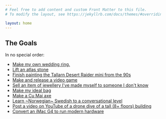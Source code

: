 ```yaml
---
# Feel free to add content and custom Front Matter to this file.
# To modify the layout, see https://jekyllrb.com/docs/themes/#overriding-theme-defaults

layout: home
---
```


## The Goals

In no special order:

* [Make my own wedding ring.](/wedding-ring.html)
* [Lift an atlas stone](/atlas-stone.html)
* [Finish painting the Tallarn Desert Raider mini from the
    90s](/tallarn-raider.html)
* [Make and release a video game](/video-game.html)
* [Sell an item of jewellery I've made myself to someone I don't
    know](/sell-jewellery.html)
* [Make my ideal bag](/ideal-bag.html)
* [Make a Cu Mai axe](/cu-mai.html)
* [Learn ~Norwegian~ Swedish to a conversational
    level](/scandinavian.html)
* [Post a video on YouTube of a drone dive of a tall (8+ floors)
    building](/fpv.html)
* [Convert an iMac G4 to run modern hardware](/imac-g4.html)
